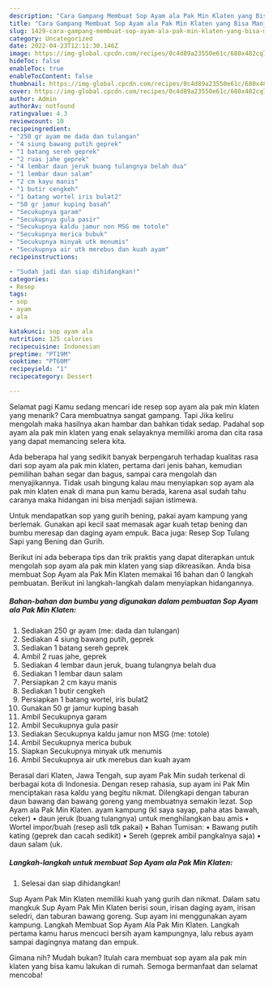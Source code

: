 ```yaml
---
description: "Cara Gampang Membuat Sop Ayam ala Pak Min Klaten yang Bisa Manjain Lidah, Buat Buka Puasa Enak Banget"
title: "Cara Gampang Membuat Sop Ayam ala Pak Min Klaten yang Bisa Manjain Lidah, Buat Buka Puasa Enak Banget"
slug: 1429-cara-gampang-membuat-sop-ayam-ala-pak-min-klaten-yang-bisa-manjain-lidah-buat-buka-puasa-enak-banget
category: Uncategorized
date: 2022-04-23T12:11:30.146Z
image: https://img-global.cpcdn.com/recipes/0c4d89a23550e61c/680x482cq70/sop-ayam-ala-pak-min-klaten-foto-resep-utama.jpg
hideToc: false
enableToc: true
enableTocContent: false
thumbnail: https://img-global.cpcdn.com/recipes/0c4d89a23550e61c/680x482cq70/sop-ayam-ala-pak-min-klaten-foto-resep-utama.jpg
cover: https://img-global.cpcdn.com/recipes/0c4d89a23550e61c/680x482cq70/sop-ayam-ala-pak-min-klaten-foto-resep-utama.jpg
author: Admin
authorAv: notfound
ratingvalue: 4.3
reviewcount: 10
recipeingredient:
- "250 gr ayam me dada dan tulangan"
- "4 siung bawang putih geprek"
- "1 batang sereh geprek"
- "2 ruas jahe geprek"
- "4 lembar daun jeruk buang tulangnya belah dua"
- "1 lembar daun salam"
- "2 cm kayu manis"
- "1 butir cengkeh"
- "1 batang wortel iris bulat2"
- "50 gr jamur kuping basah"
- "Secukupnya garam"
- "Secukupnya gula pasir"
- "Secukupnya kaldu jamur non MSG me totole"
- "Secukupnya merica bubuk"
- "Secukupnya minyak utk menumis"
- "Secukupnya air utk merebus dan kuah ayam"
recipeinstructions:

- "Sudah jadi dan siap dihidangkan!"
categories:
- Resep
tags:
- sop
- ayam
- ala

katakunci: sop ayam ala 
nutrition: 125 calories
recipecuisine: Indonesian
preptime: "PT19M"
cooktime: "PT60M"
recipeyield: "1"
recipecategory: Dessert

---
```



Selamat pagi Kamu sedang mencari ide resep sop ayam ala pak min klaten yang menarik? Cara membuatnya sangat gampang. Tapi Jika keliru mengolah maka hasilnya akan hambar dan bahkan tidak sedap. Padahal sop ayam ala pak min klaten yang enak selayaknya memiliki aroma dan cita rasa yang dapat memancing selera kita.


Ada beberapa hal yang sedikit banyak berpengaruh terhadap kualitas rasa dari sop ayam ala pak min klaten, pertama dari jenis bahan, kemudian pemilihan bahan segar dan bagus, sampai cara mengolah dan menyajikannya. Tidak usah bingung kalau mau menyiapkan sop ayam ala pak min klaten enak di mana pun kamu berada, karena asal sudah tahu caranya maka hidangan ini bisa menjadi sajian istimewa.

Untuk mendapatkan sop yang gurih bening, pakai ayam kampung yang berlemak. Gunakan api kecil saat memasak agar kuah tetap bening dan bumbu meresap dan daging ayam empuk. Baca juga: Resep Sop Tulang Sapi yang Bening dan Gurih.


Berikut ini ada beberapa tips dan trik praktis yang dapat diterapkan untuk mengolah sop ayam ala pak min klaten yang siap dikreasikan. Anda bisa membuat Sop Ayam ala Pak Min Klaten memakai 16 bahan dan 0 langkah pembuatan. Berikut ini langkah-langkah dalam menyiapkan hidangannya.

<!--inarticleads1-->

##### Bahan-bahan dan bumbu yang digunakan dalam pembuatan Sop Ayam ala Pak Min Klaten:

1. Sediakan 250 gr ayam (me: dada dan tulangan)
1. Sediakan 4 siung bawang putih, geprek
1. Sediakan 1 batang sereh geprek
1. Ambil 2 ruas jahe, geprek
1. Sediakan 4 lembar daun jeruk, buang tulangnya belah dua
1. Sediakan 1 lembar daun salam
1. Persiapkan 2 cm kayu manis
1. Sediakan 1 butir cengkeh
1. Persiapkan 1 batang wortel, iris bulat2
1. Gunakan 50 gr jamur kuping basah
1. Ambil Secukupnya garam
1. Ambil Secukupnya gula pasir
1. Sediakan Secukupnya kaldu jamur non MSG (me: totole)
1. Ambil Secukupnya merica bubuk
1. Siapkan Secukupnya minyak utk menumis
1. Ambil Secukupnya air utk merebus dan kuah ayam


Berasal dari Klaten, Jawa Tengah, sup ayam Pak Min sudah terkenal di berbagai kota di Indonesia. Dengan resep rahasia, sup ayam ini Pak Min menciptakan rasa kaldu yang begitu nikmat. Dilengkapi dengan taburan daun bawang dan bawang goreng yang membuatnya semakin lezat. Sop Ayam ala Pak Min Klaten. ayam kampung (kl saya sayap, paha atas bawah, ceker) • daun jeruk (buang tulangnya) untuk menghilangkan bau amis • Wortel impor/buah (resep asli tdk pakai) • Bahan Tumisan: • Bawang putih kating (geprek dan cacah sedikit) • Sereh (geprek ambil pangkalnya saja) • daun salam (uk. 

<!--inarticleads2-->

##### Langkah-langkah untuk membuat Sop Ayam ala Pak Min Klaten:


1. Selesai dan siap dihidangkan!

Sup Ayam Pak Min Klaten memiliki kuah yang gurih dan nikmat. Dalam satu mangkuk Sup Ayam Pak Min Klaten berisi soun, irisan daging ayam, irisan seledri, dan taburan bawang goreng. Sup ayam ini menggunakan ayam kampung. Langkah Membuat Sop Ayam Ala Pak Min Klaten. Langkah pertama kamu harus mencuci bersih ayam kampungnya, lalu rebus ayam sampai dagingnya matang dan empuk. 

Gimana nih? Mudah bukan? Itulah cara membuat sop ayam ala pak min klaten yang bisa kamu lakukan di rumah. Semoga bermanfaat dan selamat mencoba!
